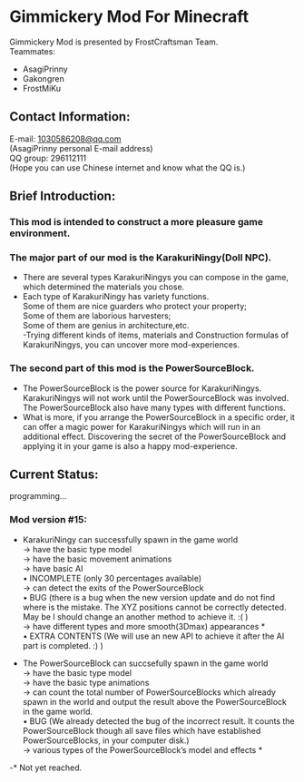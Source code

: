Gimmickery Mod For Minecraft
============================
Gimmickery Mod is presented by FrostCraftsman Team.		
Teammates:
- AsagiPrinny
- Gakongren
- FrostMiKu

Contact Information:
-------------------- 

E-mail: 1030586208@qq.com		
        (AsagiPrinny personal E-mail address)	   
QQ group: 296112111		 
         (Hope you can use Chinese internet and know what the QQ is.)


Brief Introduction:
-------------------

### This mod is intended to construct a more pleasure game environment.

### The major part of our mod is the KarakuriNingy(Doll NPC).
- There are several types KarakuriNingys you can compose in the game, which determined the materials you chose.
- Each type of KarakuriNingy has variety functions.		 
 Some of them are nice guarders who protect your property; 		
 Some of them are laborious harvesters; 		
 Some of them are genius in architecture,etc.		
-Trying different kinds of items, materials and Construction formulas of KarakuriNingys, you can uncover more mod-experiences.

### The second part of this mod is the PowerSourceBlock.
- The PowerSourceBlock is the power source for KarakuriNingys. 		
 KarakuriNingys will not work until the PowerSourceBlock was involved.		 
 The PowerSourceBlock also have many types with different functions.		
- What is more, if you arrange the PowerSourceBlock in a specific order, it can offer a magic power for KarakuriNingys which will run in an additional effect.
 Discovering the secret of the PowerSourceBlock and applying it in your game is also a happy mod-experience.

Current Status:
---------------
programming...

### Mod version #15:

- KarakuriNingy can successfully spawn in the game world		 
 → have the basic type model 		
 → have the basic movement animations		
 → have basic AI		 
 • INCOMPLETE (only 30 percentages available)		
 → can detect the exits of the PowerSourceBlock		 
 • BUG (there is a bug when the new version update and do not find where is the mistake. The XYZ positions cannot be correctly detected. May be I should change an another method to achieve it. :( )		 
 → have different types and more smooth(3Dmax) appearances *		
 • EXTRA CONTENTS (We will use an new API to achieve it after the AI part is completed. :) )		

- The PowerSourceBlock can succsefully spawn in the game world		
 → have the basic type model		
 → have the basic type animations		
 → can count the total number of PowerSourceBlocks which already spawn in the world and output the result above the PowerSourceBlock in the game world.		
 • BUG (We already detected the bug of the incorrect result. It counts the PowerSourceBlock though all save files which have established PowerSourceBlocks, in your computer disk.)		
 → various types of the PowerSourceBlock’s model and effects *		

-* Not yet reached.			
